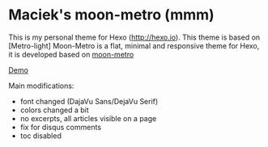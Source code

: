 Maciek's moon-metro (mmm)
=========================

This is my personal theme for Hexo (http://hexo.io). This theme is based on [Metro-light] 
Moon-Metro is  a flat, minimal and responsive theme for Hexo, it is developed based on [moon-metro](https://github.com/mugbya/moon-metro)

[Demo](http://maciektalaska.github.io)

Main modifications:
- font changed (DajaVu Sans/DejaVu Serif)
- colors changed a bit
- no excerpts, all articles visible on a page
- fix for disqus comments
- toc disabled
